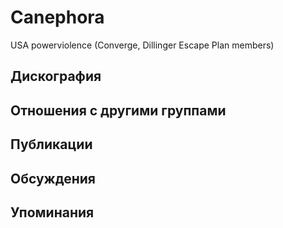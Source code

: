 # Canephora

USA powerviolence (Converge, Dillinger Escape Plan members)

## Дискография


## Отношения с другими группами


## Публикации


## Обсуждения


## Упоминания

